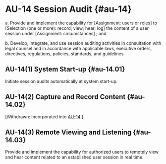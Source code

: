 # AU-14 Session Audit {#au-14}

a. Provide and implement the capability for [Assignment: users or roles] to [Selection (one or more): record; view; hear; log] the content of a user session under [Assignment: circumstances] ; and

b. Develop, integrate, and use session auditing activities in consultation with legal counsel and in accordance with applicable laws, executive orders, directives, regulations, policies, standards, and guidelines.

## AU-14(1) System Start-up {#au-14.01}

Initiate session audits automatically at system start-up.

## AU-14(2) Capture and Record Content {#au-14.02}

[Withdrawn: Incorporated into [AU-14](../au/au-14#au-14).]

## AU-14(3) Remote Viewing and Listening {#au-14.03}

Provide and implement the capability for authorized users to remotely view and hear content related to an established user session in real time.

